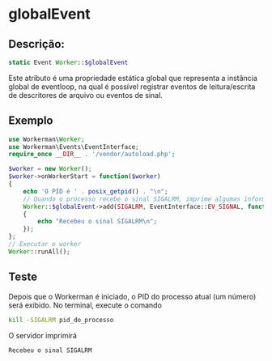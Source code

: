 # globalEvent

## Descrição:
```php
static Event Worker::$globalEvent
```

Este atributo é uma propriedade estática global que representa a instância global de eventloop, na qual é possível registrar eventos de leitura/escrita de descritores de arquivo ou eventos de sinal.

## Exemplo

```php
use Workerman\Worker;
use Workerman\Events\EventInterface;
require_once __DIR__ . '/vendor/autoload.php';

$worker = new Worker();
$worker->onWorkerStart = function($worker)
{
    echo 'O PID é ' . posix_getpid() . "\n";
    // Quando o processo recebe o sinal SIGALRM, imprime algumas informações
    Worker::$globalEvent->add(SIGALRM, EventInterface::EV_SIGNAL, function()
    {
        echo "Recebeu o sinal SIGALRM\n";
    });
};
// Executar o worker
Worker::runAll();
```

## Teste
Depois que o Workerman é iniciado, o PID do processo atual (um número) será exibido. No terminal, execute o comando
```sh
kill -SIGALRM pid_do_processo
```
O servidor imprimirá
```sh
Recebeu o sinal SIGALRM
```

